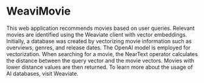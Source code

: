 # WeaviMovie

This web application recommends movies based on user queries. Relevant movies are identified using the Weaviate client with vector embeddings. Initially, a database was created by vectorizing movie information such as overviews, genres, and release dates. The OpenAI model is employed for vectorization. When searching for a movie, the NearText operator calculates the distance between the query vector and the movie vectors. Movies with lower distance values are then returned. To learn more about the usage of AI databases, visit Weaviate.
